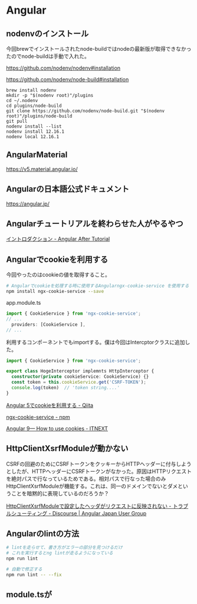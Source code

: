 # Angular

## nodenvのインストール

今回brewでインストールされたnode-buildではnodeの最新版が取得できなかったのでnode-buildは手動で入れた。

https://github.com/nodenv/nodenv#installation

https://github.com/nodenv/node-build#installation

```
brew install nodenv
mkdir -p "$(nodenv root)"/plugins
cd ~/.nodenv
cd plugins/node-build
git clone https://github.com/nodenv/node-build.git "$(nodenv root)"/plugins/node-build
git pull
nodenv install --list
nodenv install 12.16.1
nodenv local 12.16.1
```

## AngularMaterial

https://v5.material.angular.io/

## Angularの日本語公式ドキュメント

https://angular.jp/

## Angularチュートリアルを終わらせた人がやるやつ

[イントロダクション - Angular After Tutorial](https://gitbook.lacolaco.net/angular-after-tutorial/season-2-effective-rxjs/introduction)

## Angularでcookieを利用する

今回やったのはcookieの値を取得すること。

```sh
# Angularでcookieを処理する時に使用するAngularngx-cookie-service を使用する
npm install ngx-cookie-service --save
```

app.module.ts

```ts
import { CookieService } from 'ngx-cookie-service';
// ...
  providers: [CookieService ],
// ...
```

利用するコンポーネントでもimportする。僕は今回はIntercptorクラスに追加した。

```ts
import { CookieService } from 'ngx-cookie-service';

export class HogeInterceptor implemnts HttpInterceptor {
  constructor(private cookieService: CookieService) {}
  const token = this.cookieService.get('CSRF-TOKEN');
  console.log(token)  // 'token string....'
}
```

[Angular 5でcookieを利用する - Qiita](https://qiita.com/second113/items/754cf6b63bfe89702dce)

[ngx-cookie-service - npm](https://www.npmjs.com/package/ngx-cookie-service)

[Angular 9— How to use cookies - ITNEXT](https://itnext.io/angular-8-how-to-use-cookies-14ab3f2e93fc)

## HttpClientXsrfModuleが動かない

CSRFの回避のためにCSRFトークンをクッキーからHTTPヘッダーに付与しようとしたが、HTTPヘッダーにCSRFトークンがなかった。原因はHTTPリクエストを絶対パスで行なっているためである。相対パスで行なった場合のみHttpClientXsrfModuleが機能する。これは、同一のドメインでないとダメということを暗黙的に表現しているのだろうか？

[HttpClientXsrfModuleで設定したヘッダがリクエストに反映されない - トラブルシューティング - Discourse | Angular Japan User Group](https://angular-japan.discourse.group/t/topic/105)

## Angularのlintの方法

```sh
# lintを走らせて、書き方がエラーの部分を見つけるだけ
# これを実行するとng lintが走るようになっている
npm run lint

# 自動で修正する
npm run lint -- --fix
```

## module.tsが
